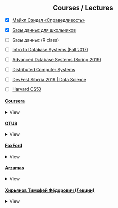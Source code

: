 <h2 align="center">Courses / Lectures</h2>

- [x] [Майкл Сэндел «Справедливость»](https://www.youtube.com/playlist?list=PL8YZyma552VeTCYPkkEisHKAHhNx3Psk-)
- [x] [Базы данных для школьников](https://youtube.com/playlist?list=PLDrmKwRSNx7LI_umdfXOeOJWjoDn6qvgN)
- [ ] [Базы данных (R class)](https://youtube.com/playlist?list=PLf30vI0hEi1v435cBmZSHkr1QAJdOk9mb)
- [ ] [Intro to Database Systems (Fall 2017)](https://www.youtube.com/playlist?list=PLSE8ODhjZXjYutVzTeAds8xUt1rcmyT7x)
- [ ] [Advanced Database Systems (Spring 2019)](https://www.youtube.com/playlist?list=PLSE8ODhjZXja7K1hjZ01UTVDnGQdx5v5U)
- [ ] [Distributed Computer Systems](https://youtube.com/playlist?list=PLawkBQ15NDEkDJ5IyLIJUTZ1rRM9YQq6N)
- [ ] [DevFest Siberia 2019 | Data Science](https://youtube.com/playlist?list=PLINg778NUJCr3gCksaJZCTMMDjH8GEQW3)
- [ ] [Harvard CS50](https://youtube.com/playlist?list=PLawfWYMUziZqyUL5QDLVbe3j5BKWj42E5)


#### [Coursera](https://www.coursera.org/)
<details>
  <summary>View</summary>

- [ ] [Databases and SQL for Data Science with Python](https://www.coursera.org/learn/sql-data-science)
- [ ] [Process Mining: Data science in Action](https://www.coursera.org/learn/process-mining)
- [ ] [Tricky American English Pronunciation](https://www.coursera.org/learn/tricky-american-english-pronunciation)
- [ ] [Computer Architecture](https://www.coursera.org/learn/comparch)
- [ ] [Writing in English at University](https://www.coursera.org/learn/writing-english-university)

</details>

#### [OTUS](https://otus.ru/)
<details>
  <summary>View</summary>

- [ ] [Linux для начинающих](https://otus.ru/online/online-linux/)
    - [x] Введение
        - [x] Операционная система - общие сведения
            - [x] Введение
            - [x] Для чего нужна ОС
            - [x] Первая ОС . История Multics
            - [x] MS-DOS
            - [x] Ядро ОС
            - [x] Кольца защиты и современные ОС
        - [x] UNIX
            - [x] История создания
            - [x] Философия (всё есть файлы)
            - [x] Стандарт POSIX
            - [x] Варианты UNIX
    - [ ] Структура Linux и команды
        - [x] Структура Linux
            - [x] Структура каталогов
            - [x] Как устанавливается ПО в Linux
            - [x] Версии Linux
            - [x] Сложности на пути изучения Linux
        - [x] Простейшие команды в Linux
            - [x] ls, touch, mkdir, cd, rm, rmdir, cp, mv, type, whereis, who, man etc.
        - [x] Пользователи в Linux
            - [x] UID, root, etcpasswd, etcgroup, etcshadow
            - [x] Права на файлы, chmod
            - [x] Inode, hardLink (ln), softLink (ln -s)
        - [ ] Работа с файлами
    - [ ] Потоки, логические команды, процессы, сеть
        - [ ] Работа с потоками STDIN, STDOUT, STDERR
        - [ ] И, ИЛИ, НЕ ИМЕЕТ ЗНАЧЕНИЯ (ha-ha)
        - [ ] Монтирование
        - [ ] Установка ПО
        - [ ] Процессы
        - [ ] Сеть
        - [ ] Системы инициализации

</details>


#### [FoxFord](https://foxford.ru/)
<details>
  <summary>View</summary>

- [x] [Простые алгоритмы. От логических задач до клеточных автоматов](https://foxford.ru/courses/2491/landing)
- [x] [Что должен знать и уметь пользователь ПК](https://foxford.ru/courses/2493/landing)
- [ ] [Информатика за пределами ЕГЭ](https://foxford.ru/courses/3608/landing)
    - [x] Вводное занятие
    - [x] Архитектура компьютера
    - [x] Компоненты компьютера
    - [x] Операционная система
    - [x] Администрирование ОС
    - [x] Робот в python
    - [x] Черепаха в python
    - [x] Картина
    - [x] Анимация картины
    - [ ] Библиотека Tkinter
    - [ ] Игра «Поймай шарик»
    - [ ] ООП в Python
    - [ ] Игра «Пушка»
    - [ ] Наследование и композиция
    - [ ] Проект «Солнечная система»
    - [ ] Игра «Артиллерия»
    - [ ] Теория множеств
    - [ ] Комбинаторика
    - [ ] Теория вероятности
    - [ ] Теория игр
    - [ ] Анализ функций
    - [ ] Численное интегрирование
    - [ ] Векторная геометрия
    - [ ] Физическое моделирование
    - [ ] Физическое моделирование
    - [ ] Обработка изображений
    - [ ] Локальная компьютерная сеть
    - [ ] Интернет
    - [ ] Сетевая безопасность
    - [ ] Интернет и закон
    - [ ] Распространение информации

</details>

#### [Arzamas](https://arzamas.academy/)
<details>
  <summary>View</summary>

##### [Курсы](https://arzamas.academy/courses)
<details>
    <summary>View</summary>

- [x] [Правда и вымыслы о цыганах](https://arzamas.academy/courses/4/1)`[5/5]`

</details>

##### Подкасты
<details>
    <summary>View</summary>

- [x] [Отвечают сирийские мистики](https://arzamas.academy/radio/announcements/naturalmystic)`[22/22]`

  </details>
</details>

#### [Хирьянов Тимофей Фёдорович (Лекции)](https://www.youtube.com/user/tkhirianov)
<details>
  <summary>View</summary>

##### Python
<details>
  <summary>View</summary>

- [x] [Практика программирования на Python 3 - 2019](https://www.youtube.com/playlist?list=PLRDzFCPr95fLuusPXwvOPgXzBL3ZTzybY)
- [x] [Практика программирования на Python 3 - 2020](https://www.youtube.com/playlist?list=PLRDzFCPr95fIDJUvFxvzWxg-V9BmZlMMe)

  </details

##### C++
<details>
  <summary>View</summary>

- [ ] [2020 Алгоритмы и структуры данных (С++)]()
    - [x] [Лекция №1](https://youtu.be/MWsfHQaUzI0)
    - [x] [Лекция №2](https://youtu.be/nkuNsxLcN0g)
    - [x] [Лекция №3](https://youtu.be/2KTrsLcLODI)
    - [x] [Лекция №4](https://youtu.be/YiRlmHiRs0w)
    - [x] [Лекция №5](https://youtu.be/mgaOUpeh96M)
    - [x] [Лекция №6](https://youtu.be/QdIPF_vmvRE)
    - [x] [Лекция №7](https://youtu.be/zWEZQ6L8vsI)
    - [x] [Лекция №8](https://youtu.be/RZm7PN91W2o)
    - [ ] [Лекция №9](https://youtu.be/403nJyTmk6o)
    - [ ] [Лекция №10](https://youtu.be/K_StOxn9sv0)
    - [ ] [Лекция №11](https://youtu.be/y8X781XLt-o)
    - [ ] [Лекция №12](https://youtu.be/4E-_uzO0A_A)
    - [ ] [Лекция №13](https://youtu.be/dlR5ehWySr4)
    - [ ] [Лекция №14](https://youtu.be/44dGfH1tjk8)
    - [ ] [Консультация](https://youtu.be/FhxjhlDlHH8)
    - [x] [Лекция №1 (Осень)](https://youtu.be/3s5Y5E3LtaI)
    - [x] [Лекция №2 (Осень)](https://youtu.be/tDKgIPHapsg)
    - [x] [Лекция №3 (Осень)](https://youtu.be/6KolmHZqjXI)
    - [ ] [Лекция №4 (Осень)](https://youtu.be/Z13PJuS4J80)
    - [ ] [Лекция №5 (Осень)](https://youtu.be/Tui85_T4qdA)
    - [ ] [Лекция №6 (Осень)](https://youtu.be/fKqMtW7Efdg)
    - [ ] [Лекция №7 (Осень)](https://youtu.be/V1rz3hbzsdw)
    - [ ] [Лекция №8 (Осень)](https://youtu.be/HoMZt-eWzLo)
    - [ ] [Лекция №9 (Осень)](https://youtu.be/qIGoCeaKGTQ)
    - [ ] [Лекция №10 (Осень)](https://youtu.be/jx9ZPDi94fM)
    - [ ] [Лекция №11 (Осень)](https://youtu.be/GAarEgus7WQ)
    - [ ] [Лекция №12 (Осень)](https://youtu.be/F470JpOUfrg)
- [ ] [Школа 1514](https://youtube.com/playlist?list=PLRDzFCPr95fLMvdcV-hEl-42x8LIyjvHA)
    - [x] [Лекция №1](https://youtu.be/wcPpp1jz-y4)
    - [x] [Лекция №2](https://youtu.be/Q4WR6r8kxBw)
    - [x] [Лекция №3](https://youtu.be/oGJ7VOJdksc)
    - [x] [Лекция №4](https://youtu.be/kptgQZx4Wu8)
    - [x] [Лекция №5](https://youtu.be/C5b-BXuU1sU)
    - [x] [Лекция №6](https://youtu.be/tREmp9KdRjw)
    - [x] [Лекция №7](https://youtu.be/w8AzgNAuV_c)
    - [x] [Лекция №8](https://youtu.be/sydfviK1GpA)
    - [x] [Лекция №9](https://youtu.be/w8YB3UAoBlM)

  </details

</details>
